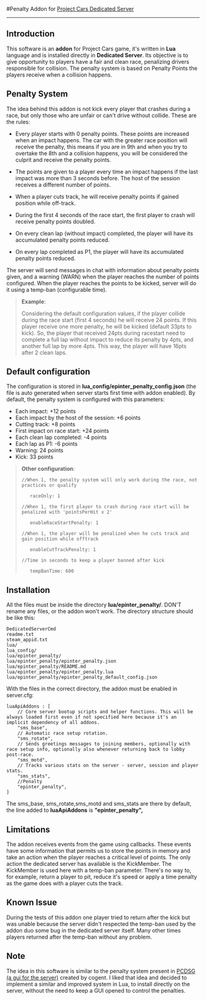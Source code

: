#Penalty Addon for [Project Cars Dedicated Server](http://forum.projectcarsgame.com/showthread.php?22370-Dedicated-Server-HowTo-(Work-in-Progress))
____________

Introduction
------------

This software is an **addon** for Project Cars game, it's written in **Lua** language and is installed directly in **Dedicated Server**. Its objective is to give opportunity to players have a fair and clean race, penalizing drivers responsible for collision. The penalty system is based on Penalty Points the players receive when a collision happens.

Penalty System
----------

The idea behind this addon is not kick every player that crashes during a race, but only those who are unfair or can't drive without collide. These are the rules:

* Every player starts with 0 penalty points. These points are increased when an impact happens. The car with the greater race position will receive the penalty, this means if you are in 9th and when you try to overtake the 8th and a collision happens, you will be considered the culprit and receive the penalty points.

* The points are given to a player every time an impact happens if the last impact was more than 3 seconds before. The host of the session receives a different number of points.

* When a player cuts track, he will receive penalty points if gained position while off-track.

* During the first 4 seconds of the race start, the first player to crash will receive penalty points doubled.

* On every clean lap (without impact) completed, the player will have its accumulated penalty points reduced.

* On every lap completed as P1, the player will have its accumulated penalty points reduced.

The server will send messages in chat with information about penalty points given, and a warning (WARN) when the player reaches the number of points configured. When the player reaches the points to be kicked, server will do it using a temp-ban (configurable time).

>  **Example**:
>  
> Considering the default configuration values, if the player collide during the race start (first 4 seconds) he will receive 24 points. If this player receive one more penalty, he will be kicked (default 33pts to kick). So, the player that received 24pts during racestart need to complete a full lap without impact to reduce its penalty by 4pts, and another full lap by more 4pts. This way, the player will have 16pts after 2 clean laps.

Default configuration
----------
The configuration is stored in **lua_config/epinter_penalty_config.json** (the file is auto generated when server starts first time with addon enabled). By default, the penalty system is configured with this parameters:

* Each impact:  +12 points
* Each impact by the host of the session:  +6 points
* Cutting track:  +8 points
* First impact on race start:  +24 points
* Each clean lap completed:  -4 points
* Each lap as P1: -6 points
* Warning: 24 points
* Kick: 33 points

>**Other configuration**:
>  
>```  
>//When 1, the penalty system will only work during the race, not practices or qualify
>
>    raceOnly: 1
>        
>//When 1, the first player to crash during race start will be penalized with 'pointsPerHit x 2'
>
>    enableRaceStartPenalty: 1
>       
>//When 1, the player will be penalized when he cuts track and gain position while offtrack
>
>    enableCutTrackPenalty: 1
>        
>//Time in seconds to keep a player banned after kick
>
>    tempBanTime: 600  
>```

Installation
----------
All the files must be inside the directory **lua/epinter_penalty/**. DON'T rename any files, or the addon won't work. The directory structure should be like this:
```
DedicatedServerCmd
readme.txt
steam_appid.txt
lua/
lua_config/
lua/epinter_penalty/
lua/epinter_penalty/epinter_penalty.json
lua/epinter_penalty/README.md
lua/epinter_penalty/epinter_penalty.lua
lua/epinter_penalty/epinter_penalty_default_config.json
``` 

With the files in the correct directory, the addon must be enabled in server.cfg:

```
luaApiAddons : [
    // Core server bootup scripts and helper functions. This will be always loaded first even if not specified here because it's an implicit dependency of all addons.
    "sms_base",
    // Automatic race setup rotation.
    "sms_rotate",
    // Sends greetings messages to joining members, optionally with race setup info, optionally also whenever returning back to lobby post-race.
    "sms_motd",
    // Tracks various stats on the server - server, session and player stats.
    "sms_stats",
    //Penalty
    "epinter_penalty",
]
```
The sms_base, sms_rotate,sms_motd and sms_stats are there by default, the line added to **luaApiAddons** is **"epinter_penalty",**

Limitations
----------

The addon receives events from the game using callbacks. These events have some information that permits us to store the points in memory and take an action when the player reaches a critical level of points. The only action the dedicated server has available is the KickMember. The KickMember is used here with a temp-ban parameter. There's no way to, for example, return a player to pit, reduce it's speed or apply a time penalty as the game does with a player cuts the track.

Known Issue
----------

During the tests of this addon one player tried to return after the kick but was unable because the server didn't respected the temp-ban used by the addon duo some bug in the dedicated server itself. Many other times players returned after the temp-ban without any problem.

Note
----------

The idea in this software is  similar to the penalty system present in [PCDSG (a gui for the server)](http://forum.projectcarsgame.com/showthread.php?31634-Project-Cars-Dedicated-Server-GUI-Launcher-with-%93live-timing%93-(results-timetable-)) created by cogent. I liked that idea and decided to implement a similar and improved system in Lua, to install directly on the server, without the need to keep a GUI opened to control the penalties.

